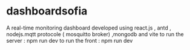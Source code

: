 # dashboardsofia
A real-time monitoring dashboard developed using react.js , antd , nodejs.mqtt protocole ( mosquitto broker) ,mongodb and vite
to run the server : npm run dev 
to run the front : npm run dev 
